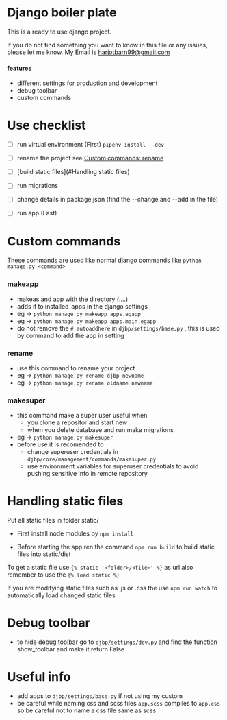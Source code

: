 # Django boiler plate

This is a ready to use django project. 

If you do not find something you want to know in this file or any issues, please let me know. My Email is harjotbarn99@gmail.com


#### features

- different settings for production and development
- debug toolbar
- custom commands



# Use checklist

- [ ] run virtual environment (First) `pipenv install --dev`

- [ ] rename the project see [Custom commands: rename](#rename)
- [ ] [build static files](#Handling static files)
- [ ] run migrations
- [ ] change details in package.json (find the --change and --add in the file)
- [ ] run app (Last)



# Custom commands
These commands are used like normal django commands like `python manage.py <command>`
### makeapp
+ makeas and app with the directory (<folder>.<folder>...<app>) 
+ adds it to installed_apps in the django settings
+ eg -> `python manage.py makeapp apps.egapp`
+ eg -> `python manage.py makeapp apps.main.egapp`
+ do not remove the `# autoaddhere` in `djbp/settings/base.py` , this is used by command to add the app in setting

### rename 
+ use this command to rename your project 
+ eg -> `python manage.py rename djbp newname`
+ eg -> `python manage.py rename oldname newname`

###  makesuper
+ this command make a super user useful when 
  + you clone a repositor and start new
  + when you delete database and run make migrations
+ eg -> `python manage.py makesuper`
+ before use it is recomended to 
  + change superuser credentials in `djbp/core/management/commands/makesuper.py`
  + use environment variables for superuser credentials to avoid pushing sensitive info in remote repository
  
  

# Handling static files
Put all static files in folder static/<folder>

- First install node modules by `npm install`

- Before starting the app ren the command `npm run build` to build static files into static/dist

  

To get a static file use `{% static '<folder>/<file>' %}` as url also remember to use the `{% load static %}`

If you are modifying static files such as .js or .css the use `npm run watch` to automatically load changed static files




# Debug toolbar
+ to hide debug toolbar go to `djbp/settings/dev.py` and find the function show_toolbar and make it return False



# Useful info

- add apps to `djbp/settings/base.py` if not using my custom 
- be careful while naming css and scss files `app.scss` compiles to `app.css` so be careful not to name a css file same as scss



